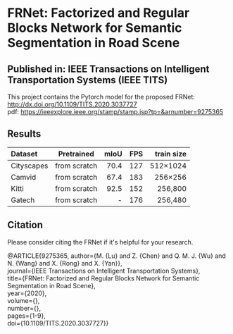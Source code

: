 # FRNet: Factorized and Regular Blocks Network for Semantic Segmentation in Road Scene  
## **Published in: IEEE Transactions on Intelligent Transportation Systems (IEEE TITS)**  
This project contains the Pytorch model for the proposed FRNet: http://dx.doi.org/10.1109/TITS.2020.3037727  
pdf: https://ieeexplore.ieee.org/stamp/stamp.jsp?tp=&arnumber=9275365  

## **Results**  
| Dataset | Pretrained  | mIoU | FPS  |  train size |  
| :------------ |:---------------:| -----:| -----:| -----:|    
| Cityscapes    | from scratch | 70.4 | 127 |  512×1024  |    
| Camvid        | from scratch | 67.4 | 183 |  256×256   |
| Kitti         | from scratch | 92.5 | 152 |  256,800   |  
| Gatech        | from scratch |  -   | 176 |  256,480   |  

## **Citation**  
Please consider citing the FRNet if it's helpful for your research.  

@ARTICLE{9275365,  author={M. {Lu} and Z. {Chen} and Q. M. J. {Wu} and N. {Wang} and X. {Rong} and X. {Yan}},    
journal={IEEE Transactions on Intelligent Transportation Systems},     
title={FRNet: Factorized and Regular Blocks Network for Semantic Segmentation in Road Scene},     
year={2020},    
volume={},    
number={},    
pages={1-9},    
doi={10.1109/TITS.2020.3037727}}  
